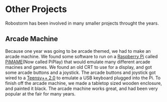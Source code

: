 # Other Projects
Robostorm has been involved in many smaller projects throught the years.

## Arcade Machine
Because one year was going to be arcade themed, we had to make an arcade machine. We found some software to run on a [Raspberry Pi](https://raspberrypi.org) called [PiMAME](http://piplay.org/)(Now called PiPlay) that would emulate many different arcade macines and games. We found an old CRT to use for a display, and got some arcade buttons and a joystick. The arcade buttons and joystick got wired to a [Teensy++ 2.0](http://www.pjrc.com/store/teensypp.html) to emulate a USB keyboard plugged into the Pi. To finish off the arcade machine, we made a tabletop sized wooden enclosure, and painted it black. The arcade machine works great, and had been very popular at the fair for many years.
